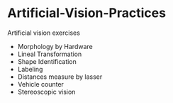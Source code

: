 # Artificial-Vision-Practices

Artificial vision exercises

- Morphology by Hardware
- Lineal Transformation
- Shape Identification
- Labeling
- Distances measure by lasser
- Vehicle counter
- Stereoscopic vision
